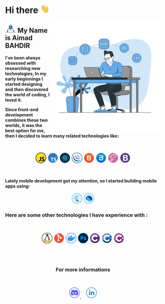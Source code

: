 # <b>Hi there</b> <img src="./assets/Hi.gif" width="30px">
<a href="#"><img align="right" alt="developer" src="./assets/cover.svg" width="360" /></a>

<h2><a href="#"><img alt="Developer" src="./assets/Developer.gif" width="35" /></a> My Name is Aimad BAHDIR</h2>

**<p>I've been always obsessed with researching new technologies, In my early beginnings I started designing and then discovered the world of coding, I loved it.</p>**
**<p>Since front-end development combines these two worlds, it was the best option for me, then I decided to learn many related technologies like:</p>**
<br>
<p align="center">
    <a href="#"><img alt="JavaScript" title="JavaScript" src="./assets/JavaScript.svg" width="35px"/></a>
    <a href="#"><img alt="TypeScript" title="TypeScript" src="./assets/TypeScript.svg" width="35px"/></a>
    <a href="#"><img alt="ReactJs"  title="ReactJs" src="./assets/ReactJs.svg" width="35px"/></a>
    <a href="#"><img alt="JQuery"  title="JQuery" src="./assets/JQuery.svg" width="35px"/></a>
    <a href="#"><img alt="HTML5"  title="HTML5" src="./assets/HTML.svg" width="35px"/></a>
    <a href="#"><img alt="CSS3"  title="CSS3" src="./assets/CSS.svg" width="35px"/></a>
    <a href="#"><img alt="SASS"  title="SASS" src="./assets/Sass.svg" width="35px"/></a>
    <a href="#"><img alt="Bootstrap"  title="Bootstrap" src="./assets/Bootstrap.svg" width="35px"/></a>
</p>
<br>

**<p>Lately mobile development got my attention, so I started building mobile apps using: </p>**
<p align="center">
    <a href="#"><img alt="Flutter" title="Flutter" src="./assets/Flutter.svg" width="35px"/></a>
    <a href="#"><img alt="Dart" title="Dart" src="./assets/Dart.svg" width="35px"/></a>
</p>


### <b>Here are some other technologies I have experience with :</b>
<br>

<p align="center">
    <a href="#"><img alt="Linux" title="Linux" src="./assets/Linux.svg" width="35px"/></a>
    <a href="#"><img alt="Git" title="Git" src="./assets/Git.svg" width="35px"/></a>
    <a href="#"><img alt="Docker" title="Docker" src="./assets/Docker.svg" width="35px"/></a>
    <a href="#"><img alt="Photoshop" title="Photoshop" src="./assets/Photoshop.svg" width="35px"/></a>
    <a href="#"><img alt="C" title="C Lang" src="./assets/CLang.svg" width="35px"/></a>
    <a href="#"><img alt="C++" title="CPP" src="./assets/CPP.svg" width="35px"/></a>
    <a href="#"><img alt="CSharp" title="C Sharp" src="./assets/CSharp.svg" width="35px"/></a>
</p>
<br>
<br>

### <h3 align="center"><b>For more informations</b></h3>
<br>
<p align="center">
    <a title="Discord" href="https://discord.com/users/IX#7039" taeget="_blank">
        <img alt="Discord" src="./assets/Discord.svg" width="35px"/>
    </a>
    &nbsp;&nbsp;&nbsp;
    <a title="Linkedin" href="https://www.linkedin.com/in/aimadbahdir" taeget="_blank">
        <img alt="Linkedin" src="./assets/Linkedin.svg" width="35px"/>
    </a>
</p>
<br>
<br>